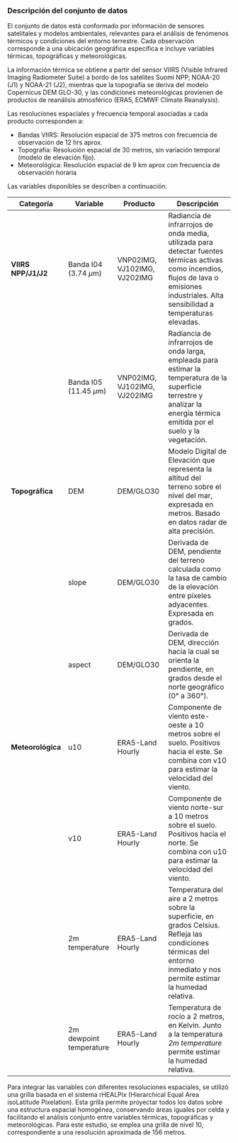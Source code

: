 ### Descripción del conjunto de datos

El conjunto de datos está conformado por información de sensores satelitales y modelos ambientales, relevantes para el análisis de fenómenos térmicos y condiciones del entorno terrestre. Cada observación corresponde a una ubicación geográfica específica e incluye variables térmicas, topográficas y meteorológicas.

La información térmica se obtiene a partir del sensor VIIRS (Visible Infrared Imaging Radiometer Suite) a bordo de los satélites Suomi NPP, NOAA-20 (J1) y NOAA-21 (J2), mientras que la topografía se deriva del modelo Copernicus DEM GLO-30, y las condiciones meteorológicas provienen de productos de reanálisis atmosférico (ERA5, ECMWF Climate Reanalysis).

Las resoluciones espaciales y frecuencia temporal asociadas a cada producto corresponden a:

- Bandas VIIRS: Resolución espacial de 375 metros con frecuencia de observación de 12 hrs aprox.
- Topografía: Resolución espacial de 30 metros, sin variación temporal (modelo de elevación fijo).
- Meteorológica: Resolución espacial de 9 km aprox con frecuencia de observación horaria

Las variables disponibles se describen a continuación:

| Categoría  | Variable | Producto  |  Descripción  |
| ---------------- | ---------------- | ---------------- | ---------------- |
| **VIIRS NPP/J1/J2**| Banda I04 (3.74 $\mu$m)| VNP02IMG, VJ102IMG, VJ202IMG | Radiancia de infrarrojos de onda media, utilizada para detectar fuentes térmicas activas como incendios, flujos de lava o emisiones industriales. Alta sensibilidad a temperaturas elevadas. |
|                | Banda I05 (11.45 $\mu$m)| VNP02IMG, VJ102IMG, VJ202IMG | Radiancia de infrarrojos de onda larga, empleada para estimar la temperatura de la superficie terrestre y analizar la energía térmica emitida por el suelo y la vegetación.  |
| **Topográfica**      | DEM    | DEM/GLO30    | Modelo Digital de Elevación que representa la altitud del terreno sobre el nivel del mar, expresada en metros. Basado en datos radar de alta precisión. 
|                     | slope     | DEM/GLO30   | Derivada de DEM, pendiente del terreno calculada como la tasa de cambio de la elevación entre píxeles adyacentes. Expresada en grados.   |
|                     | aspect     | DEM/GLO30  | Derivada de DEM, dirección hacia la cual se orienta la pendiente, en grados desde el norte geográfico (0° a 360°). |
| **Meteorológica**    | u10   | ERA5-Land Hourly| Componente de viento este-oeste a 10 metros sobre el suelo. Positivos hacia el este. Se combina con v10 para estimar la velocidad del viento. |
|                     | v10   | ERA5-Land Hourly | Componente de viento norte-sur a 10 metros sobre el suelo. Positivos hacia el norte. Se combina con u10 para estimar la velocidad del viento.  |
|             | 2m temperature | ERA5-Land Hourly| Temperatura del aire a 2 metros sobre la superficie, en grados Celsius. Refleja las condiciones térmicas del entorno inmediato y nos permite estimar la humedad relativa.  |
|                 | 2m dewpoint temperature | ERA5-Land Hourly | Temperatura de rocío a 2 metros, en Kelvin. Junto a la temperatura *2m temperature* permite estimar la humedad relativa. |



Para integrar las variables con diferentes resoluciones espaciales, se utilizó una grilla basada en el sistema rHEALPix (Hierarchical Equal Area isoLatitude Pixelation). Esta grilla permite proyectar todos los datos sobre una estructura espacial homogénea, conservando áreas iguales por celda y facilitando el análisis conjunto entre variables térmicas, topográficas y meteorológicas. Para este estudio, se emplea una grilla de nivel 10, correspondiente a una resolución aproximada de 156 metros.